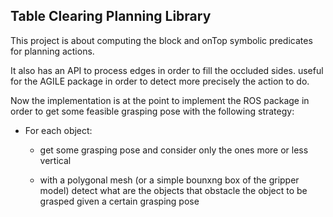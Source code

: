 ## Table Clearing Planning Library ##

This project is about computing the block and onTop symbolic predicates for planning actions. 

It also has an API to process edges in order to fill the occluded sides. useful for the AGILE package in order to detect more precisely the action to do. 

Now the implementation is at the point to implement the ROS package in order to get some feasible grasping pose with the following strategy:

* For each object:

   * get some grasping pose and consider only the ones more or less vertical 

   * with a polygonal mesh (or a simple bounxng box of the gripper model) detect what are the objects that obstacle the object to be grasped given  a certain grasping pose